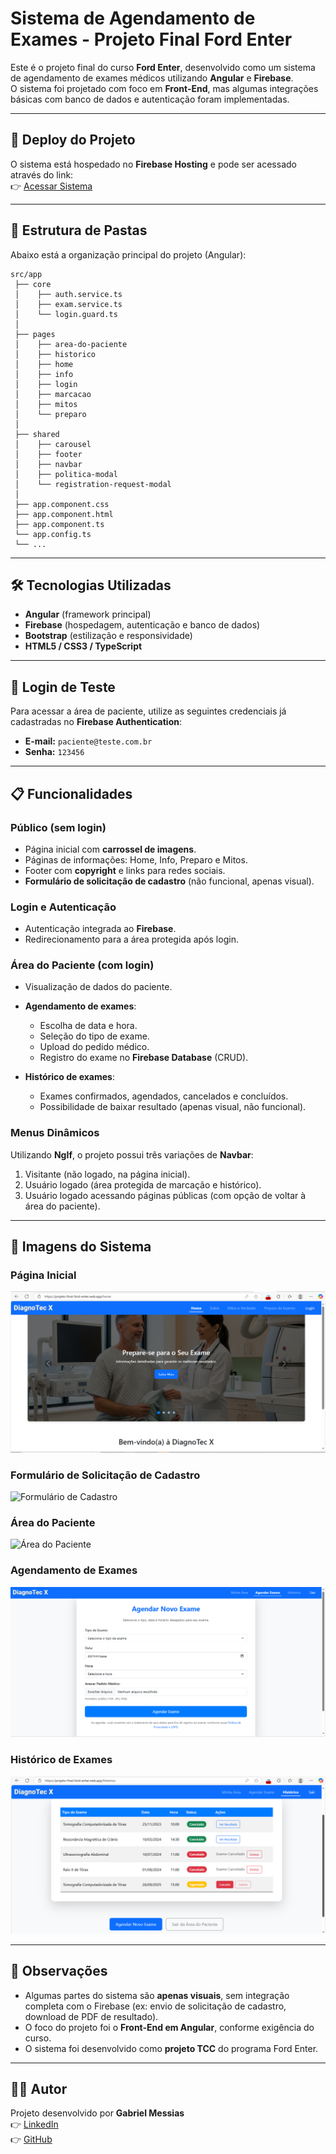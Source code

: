 # Sistema de Agendamento de Exames - Projeto Final Ford Enter

Este é o projeto final do curso **Ford Enter**, desenvolvido como um sistema de agendamento de exames médicos utilizando **Angular** e **Firebase**.  
O sistema foi projetado com foco em **Front-End**, mas algumas integrações básicas com banco de dados e autenticação foram implementadas.

---

## 🚀 Deploy do Projeto
O sistema está hospedado no **Firebase Hosting** e pode ser acessado através do link:  
👉 [Acessar Sistema](https://projeto-final-ford-enter.web.app/)

---

## 📂 Estrutura de Pastas
Abaixo está a organização principal do projeto (Angular):

```
src/app
 ├── core
 │    ├── auth.service.ts
 │    ├── exam.service.ts
 │    └── login.guard.ts
 │
 ├── pages
 │    ├── area-do-paciente
 │    ├── historico
 │    ├── home
 │    ├── info
 │    ├── login
 │    ├── marcacao
 │    ├── mitos
 │    └── preparo
 │
 ├── shared
 │    ├── carousel
 │    ├── footer
 │    ├── navbar
 │    ├── politica-modal
 │    └── registration-request-modal
 │
 ├── app.component.css
 ├── app.component.html
 ├── app.component.ts
 └── app.config.ts
 └── ...
```

---

## 🛠️ Tecnologias Utilizadas
- **Angular** (framework principal)
- **Firebase** (hospedagem, autenticação e banco de dados)
- **Bootstrap** (estilização e responsividade)
- **HTML5 / CSS3 / TypeScript**

---

## 🔐 Login de Teste
Para acessar a área de paciente, utilize as seguintes credenciais já cadastradas no **Firebase Authentication**:

- **E-mail:** `paciente@teste.com.br`  
- **Senha:** `123456`  

---

## 📋 Funcionalidades

### Público (sem login)
- Página inicial com **carrossel de imagens**.
- Páginas de informações: Home, Info, Preparo e Mitos.
- Footer com **copyright** e links para redes sociais.
- **Formulário de solicitação de cadastro** (não funcional, apenas visual).

### Login e Autenticação
- Autenticação integrada ao **Firebase**.
- Redirecionamento para a área protegida após login.

### Área do Paciente (com login)
- Visualização de dados do paciente.
- **Agendamento de exames**:
  - Escolha de data e hora.
  - Seleção do tipo de exame.
  - Upload do pedido médico.
  - Registro do exame no **Firebase Database** (CRUD).

- **Histórico de exames**:
  - Exames confirmados, agendados, cancelados e concluídos.
  - Possibilidade de baixar resultado (apenas visual, não funcional).

### Menus Dinâmicos
Utilizando **NgIf**, o projeto possui três variações de **Navbar**:
1. Visitante (não logado, na página inicial).
2. Usuário logado (área protegida de marcação e histórico).
3. Usuário logado acessando páginas públicas (com opção de voltar à área do paciente).

---

## 📸 Imagens do Sistema

### Página Inicial
![Home](prints/home.png)

### Formulário de Solicitação de Cadastro
![Formulário de Cadastro](prints/form-cadastro.png)

### Área do Paciente
![Área do Paciente](prints/area-paciente.png)

### Agendamento de Exames
![Agendamento](prints/agendamento.png)

### Histórico de Exames
![Histórico](prints/historico.png)

---

## 📌 Observações
- Algumas partes do sistema são **apenas visuais**, sem integração completa com o Firebase (ex: envio de solicitação de cadastro, download de PDF de resultado).  
- O foco do projeto foi o **Front-End em Angular**, conforme exigência do curso.  
- O sistema foi desenvolvido como **projeto TCC** do programa Ford Enter.

---

## 👨‍💻 Autor
Projeto desenvolvido por **Gabriel Messias**  
👉 [LinkedIn](https://www.linkedin.com/in/gabrielmessias-dev)  
👉 [GitHub](https://github.com/gabrielmessias-dev)
